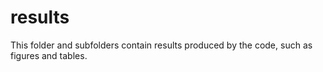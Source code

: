 # results

This folder and subfolders contain results produced by the code, such as figures and tables.